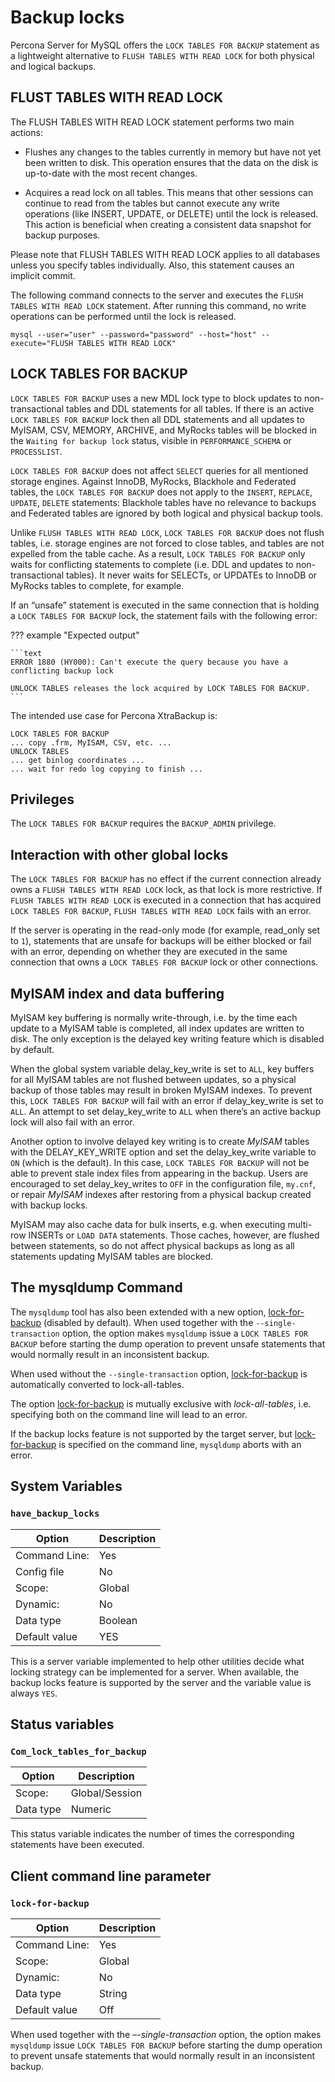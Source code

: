 # Backup locks

Percona Server for MySQL offers the `LOCK TABLES FOR BACKUP` statement as a
lightweight alternative to `FLUSH TABLES WITH READ LOCK` for both physical and
logical backups.

## FLUST TABLES WITH READ LOCK

The FLUSH TABLES WITH READ LOCK statement performs two main actions:

* Flushes any changes to the tables currently in memory but have not yet been written to disk. This operation ensures that the data on the disk is up-to-date with the most recent changes.
  
* Acquires a read lock on all tables. This means that other sessions can continue to read from the tables but cannot execute any write operations (like INSERT, UPDATE, or DELETE) until the lock is released. This action is beneficial when creating a consistent data snapshot for backup purposes.
  
Please note that FLUSH TABLES WITH READ LOCK applies to all databases unless you specify tables individually. Also, this statement causes an implicit commit.

The following command connects to the server and executes the `FLUSH TABLES WITH READ LOCK` statement. After running this command, no write operations can be performed until the lock is released.

```
mysql --user="user" --password="password" --host="host" --execute="FLUSH TABLES WITH READ LOCK"
```

## LOCK TABLES FOR BACKUP

`LOCK TABLES FOR BACKUP` uses a new MDL lock type to block updates to
non-transactional tables and DDL statements for all tables. If there is an
active `LOCK TABLES FOR BACKUP` lock then all DDL statements and all updates
to MyISAM, CSV, MEMORY, ARCHIVE, and MyRocks tables will be blocked
in the `Waiting for backup lock` status, visible in `PERFORMANCE_SCHEMA` or
`PROCESSLIST`.

`LOCK TABLES FOR BACKUP` does not affect `SELECT` queries for all mentioned
storage engines. Against InnoDB, MyRocks, Blackhole and Federated tables,
the `LOCK TABLES FOR BACKUP` does not apply to the `INSERT`, `REPLACE`,
`UPDATE`, `DELETE` statements: Blackhole tables have no relevance
to backups and Federated tables are ignored by both logical and physical backup
tools.

Unlike `FLUSH TABLES WITH READ LOCK`, `LOCK TABLES FOR BACKUP` does not
flush tables, i.e. storage engines are not forced to close tables, and tables are
not expelled from the table cache. As a result, `LOCK TABLES FOR BACKUP` only
waits for conflicting statements to complete (i.e. DDL and updates to
non-transactional tables). It never waits for SELECTs, or UPDATEs to InnoDB or
MyRocks tables to complete, for example.

If an “unsafe” statement is executed in the same connection that is holding a
`LOCK TABLES FOR BACKUP` lock, the statement fails with the following error:

??? example "Expected output"

    ```text
    ERROR 1880 (HY000): Can't execute the query because you have a conflicting backup lock

    UNLOCK TABLES releases the lock acquired by LOCK TABLES FOR BACKUP.
    ```

The intended use case for Percona XtraBackup is:

```text
LOCK TABLES FOR BACKUP
... copy .frm, MyISAM, CSV, etc. ...
UNLOCK TABLES
... get binlog coordinates ...
... wait for redo log copying to finish ...
```

## Privileges

The `LOCK TABLES FOR BACKUP` requires the `BACKUP_ADMIN`
privilege.

## Interaction with other global locks

The `LOCK TABLES FOR BACKUP` has no effect if the current connection already
owns a `FLUSH TABLES WITH READ LOCK` lock, as that lock is more restrictive. If `FLUSH TABLES WITH READ LOCK` is executed in a connection that has
acquired `LOCK TABLES FOR BACKUP`, `FLUSH TABLES WITH READ LOCK` fails with
an error.

If the server is operating in the read-only mode (for example, read_only set
to `1`), statements that are unsafe for backups will be either blocked or fail
with an error, depending on whether they are executed in the same connection
that owns a `LOCK TABLES FOR BACKUP` lock or other connections.

## MyISAM index and data buffering

MyISAM key buffering is normally write-through, i.e. by the time each update
to a MyISAM table is completed, all index updates are written to disk. The
only exception is the delayed key writing feature which is disabled by default.

When the global system variable delay_key_write is set to `ALL`,
key buffers for all MyISAM tables are not flushed between updates, so a
physical backup of those tables may result in broken MyISAM indexes. To
prevent this, `LOCK TABLES FOR BACKUP` will fail with an error if
delay_key_write is set to `ALL`. An attempt to set delay_key_write to `ALL` when there’s an active backup lock will also fail with an error.

Another option to involve delayed key writing is to create *MyISAM* tables with
the DELAY_KEY_WRITE option and set the delay_key_write variable to
`ON` (which is the default). In this case, `LOCK TABLES FOR BACKUP` will not
be able to prevent stale index files from appearing in the backup. Users are
encouraged to set delay_key_writes to `OFF` in the configuration
file, `my.cnf`, or repair *MyISAM* indexes after restoring from a physical
backup created with backup locks.

MyISAM may also cache data for bulk inserts, e.g. when executing multi-row
INSERTs or `LOAD DATA` statements. Those caches, however, are flushed between
statements, so do not affect physical backups as long as all statements
updating MyISAM tables are blocked.

## The mysqldump Command

The `mysqldump` tool has also been extended with a new option,
[lock-for-backup](#backup-locks) (disabled by default). When used together with the
`--single-transaction` option, the option makes `mysqldump` issue a
`LOCK TABLES FOR BACKUP` before starting the dump operation to prevent unsafe
statements that would normally result in an inconsistent backup.

When used without the `--single-transaction` option,
[lock-for-backup](#backup-locks) is automatically converted to lock-all-tables.

The option [lock-for-backup](#backup-locks) is mutually exclusive with *lock-all-tables*, i.e. specifying both on the command line will lead to
an error.

If the backup locks feature is not supported by the target server, but
[lock-for-backup](#backup-locks) is specified on the command line, `mysqldump` aborts with an error.

## System Variables

### `have_backup_locks`

| Option         | Description        |
| -------------- | ------------------ |
| Command Line:  | Yes                |
| Config file    | No                 |
| Scope:         | Global             |
| Dynamic:       | No                 |
| Data type      | Boolean            |
| Default value   | YES                |

This is a server variable implemented to help other utilities decide what
locking strategy can be implemented for a server. When available, the backup
locks feature is supported by the server and the variable value is always
`YES`.

## Status variables

### `Com_lock_tables_for_backup`

| Option         | Description        |
| -------------- | ------------------ |
| Scope:         | Global/Session     |
| Data type      | Numeric            |

This status variable indicates the number of times the corresponding statements
have been executed.

## Client command line parameter

### `lock-for-backup`

| Option         | Description        |
| -------------- | ------------------ |
| Command Line:  | Yes                |
| Scope:         | Global             |
| Dynamic:       | No                 |
| Data type      | String             |
| Default value   | Off                |

When used together with the *–-single-transaction* option, the option
makes `mysqldump` issue `LOCK TABLES FOR BACKUP` before starting the dump
operation to prevent unsafe statements that would normally result in an
inconsistent backup.
